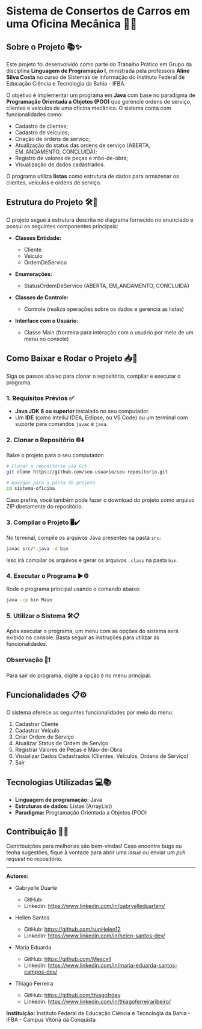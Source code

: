 # Sistema de Consertos de Carros em uma Oficina Mecânica 🚗🔧

## Sobre o Projeto 📚✨
Este projeto foi desenvolvido como parte do Trabalho Prático em Grupo da disciplina **Linguagem de Programação I**, ministrada pela professora **Aline Silva Costa** no curso de Sistemas de Informação do Instituto Federal de Educação Ciência e Tecnologia da Bahia - IFBA.

O objetivo é implementar um programa em **Java** com base no paradigma de **Programação Orientada a Objetos (POO)** que gerencie ordens de serviço, clientes e veículos de uma oficina mecânica. O sistema conta com funcionalidades como:
- Cadastro de clientes;
- Cadastro de veículos;
- Criação de ordens de serviço;
- Atualização do status das ordens de serviço (ABERTA, EM_ANDAMENTO, CONCLUIDA);
- Registro de valores de peças e mão-de-obra;
- Visualização de dados cadastrados.

O programa utiliza **listas** como estrutura de dados para armazenar os clientes, veículos e ordens de serviço.

## Estrutura do Projeto 🛠️📂
O projeto segue a estrutura descrita no diagrama fornecido no enunciado e possui os seguintes componentes principais:

- **Classes Entidade:**
  - Cliente
  - Veiculo
  - OrdemDeServico

- **Enumerações:**
  - StatusOrdemDeServico (ABERTA, EM_ANDAMENTO, CONCLUIDA)

- **Classes de Controle:**
  - Controle (realiza operações sobre os dados e gerencia as listas)

- **Interface com o Usuário:**
  - Classe Main (fronteira para interação com o usuário por meio de um menu no console)

## Como Baixar e Rodar o Projeto 📥🚀
Siga os passos abaixo para clonar o repositório, compilar e executar o programa.

### 1. Requisitos Prévios ✅
- **Java JDK 8 ou superior** instalado no seu computador.
- Um **IDE** (como IntelliJ IDEA, Eclipse, ou VS Code) ou um terminal com suporte para comandos `javac` e `java`.

### 2. Clonar o Repositório 🌐⬇️
Baixe o projeto para o seu computador:

```bash
# Clonar o repositório via Git
git clone https://github.com/seu-usuario/seu-repositorio.git

# Navegar para a pasta do projeto
cd sistema-oficina
```

Caso prefira, você também pode fazer o download do projeto como arquivo ZIP diretamente do repositório.

### 3. Compilar o Projeto 🖥️✔️
No terminal, compile os arquivos Java presentes na pasta `src`:

```bash
javac src/*.java -d bin
```
Isso irá compilar os arquivos e gerar os arquivos `.class` na pasta `bin`.

### 4. Executar o Programa ▶️⚙️
Rode o programa principal usando o comando abaixo:

```bash
java -cp bin Main
```

### 5. Utilizar o Sistema 🛠️📋
Após executar o programa, um menu com as opções do sistema será exibido no console. Basta seguir as instruções para utilizar as funcionalidades.

### Observação 📝❗
Para sair do programa, digite a opção `0` no menu principal.

## Funcionalidades 📋⚙️
O sistema oferece as seguintes funcionalidades por meio do menu:
1. Cadastrar Cliente
2. Cadastrar Veículo
3. Criar Ordem de Serviço
4. Atualizar Status de Ordem de Serviço
5. Registrar Valores de Peças e Mão-de-Obra
6. Visualizar Dados Cadastrados (Clientes, Veículos, Ordens de Serviço)
0. Sair

## Tecnologias Utilizadas 💻📚
- **Linguagem de programação:** Java
- **Estruturas de dados:** Listas (ArrayList)
- **Paradigma:** Programação Orientada a Objetos (POO)

## Contribuição 🤝🌟
Contribuições para melhorias são bem-vindas! Caso encontre bugs ou tenha sugestões, fique à vontade para abrir uma *issue* ou enviar um *pull request* no repositório.

---

**Autores:** 

- Gabryelle Duarte
  - GitHub: 
  - Linkedin: https://www.linkedin.com/in/gabryelleduartem/

- Hellen Santos
  - GitHub: https://github.com/sunHelen12
  - Linkedin: https://www.linkedin.com/in/helen-santos-dev/

- Maria Eduarda
  - GitHub: https://github.com/Mescxll
  - Linkedin: https://www.linkedin.com/in/maria-eduarda-santos-campos-dev/

- Thiago Ferreira
  - GitHub: https://github.com/thiagofrdev
  - Linkedin: https://www.linkedin.com/in/thiagoferreiraribeiro/

**Instituição:** Instituto Federal de Educação Ciência e Tecnologia da Bahia - IFBA - Campus Vitória da Conquista